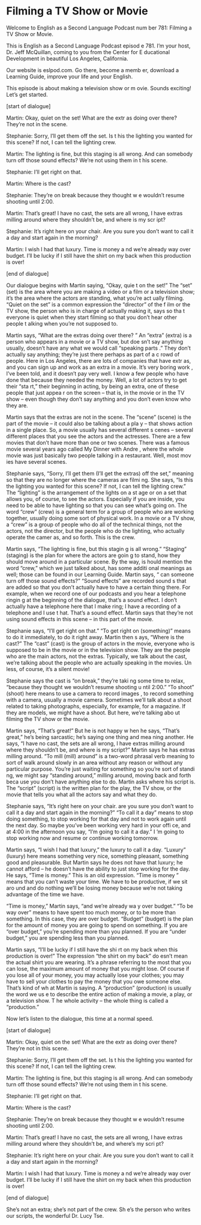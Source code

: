 # Filming a TV Show or Movie

Welcome to English as a Second Language Podcast num ber 781: Filming a TV Show or Movie.

This is English as a Second Language Podcast episod e 781.  I’m your host, Dr. Jeff McQuillan, coming to you from the Center for E ducational Development in beautiful Los Angeles, California.

Our website is eslpod.com.  Go there, become a memb er, download a Learning Guide, improve your life and your English.

This episode is about making a television show or m ovie.  Sounds exciting!  Let’s get started.

[start of dialogue]

Martin:  Okay, quiet on the set!  What are the extr as doing over there?  They’re not in the scene.

Stephanie:  Sorry, I’ll get them off the set.  Is t his the lighting you wanted for this scene?  If not, I can tell the lighting crew.

Martin:  The lighting is fine, but this staging is all wrong.  And can somebody turn off those sound effects?  We’re not using them in t his scene.

Stephanie:  I’ll get right on that.

Martin:  Where is the cast?

Stephanie:  They’re on break because they thought w e wouldn’t resume shooting until 2:00.

Martin:  That’s great!  I have no cast, the sets are all wrong, I have extras milling around where they shouldn’t be, and where is my scr ipt?

Stephanie:  It’s right here on your chair.  Are you  sure you don’t want to call it a day and start again in the morning?

Martin:  I wish I had that luxury.  Time is money a nd we’re already way over budget.  I’ll be lucky if I still have the shirt on  my back when this production is over!

 [end of dialogue]

Our dialogue begins with Martin saying, “Okay, quie t on the set!”  The “set” (set) is the area where you are making a video or a film or a television show; it’s the area where the actors are standing, what you’re act ually filming.  “Quiet on the set” is a common expression the “director” of the f ilm or the TV show, the person who is in charge of actually making it, says so tha t everyone is quiet when they start filming so that you don’t hear other people t alking when you’re not supposed to.

Martin says, “What are the extras doing over there? ”  An “extra” (extra) is a person who appears in a movie or a TV show, but doe sn’t say anything usually, doesn’t have any what we would call “speaking parts .”  They don’t actually say anything; they’re just there perhaps as part of a c rowd of people.  Here in Los Angeles, there are lots of companies that have extr as, and you can sign up and work as an extra in a movie.  It’s very boring work , I’ve been told, and it doesn’t pay very well.  I know a few people who have done that because they needed the money.  Well, a lot of actors try to get their “sta rt,” their beginning in acting, by being an extra, one of these people that just appea r on the screen – that is, in the movie or in the TV show – even though they don’t say anything and you don’t even know who they are.

Martin says that the extras are not in the scene.  The “scene” (scene) is the part of the movie – it could also be talking about a pla y – that shows action in a single place.  So, a movie usually has several different s cenes – several different places that you see the actors and the actresses.  There are a few movies that don’t have more than one or two scenes.  There was a famous movie several years ago called My Dinner with Andre , where the whole movie was just basically two people talking in a restaurant.  Well, most mov ies have several scenes.

Stephanie says, “Sorry, I’ll get them (I’ll get the  extras) off the set,” meaning so that they are no longer where the cameras are filmi ng.  She says, “Is this the lighting you wanted for this scene?  If not, I can tell the lighting crew.”  The “lighting” is the arrangement of the lights on a st age or on a set that allows you, of course, to see the actors.  Especially if you are inside, you need to be able to have lighting so that you can see what’s going on.  The word “crew” (crew) is a general term for a group of people who are working together, usually doing some sort of physical work.  In a movie or a TV show, a “crew” is a group of people who do all of the technical things, not the actors,  not the director, but the people who do the lighting, who actually operate the camer as, and so forth.  This is the crew.

 Martin says, “The lighting is fine, but this stagin g is all wrong.”  “Staging” (staging) is the plan for where the actors are goin g to stand, how they should move around in a particular scene.  By the way, is hould mention the word “crew,” which we just talked about, has some additi onal meanings as well; those can be found in our Learning Guide.  Martin says, “ can someone turn off those sound effects?”  “Sound effects” are recorded sound s that are added so that you don’t actually have to have a certain thing there.  For example, when we record one of our podcasts and you hear a telephone ringin g at the beginning of the dialogue, that’s a sound effect.  I don’t actually have a telephone here that I make ring; I have a recording of a telephone and I use t hat.  That’s a sound effect. Martin says that they’re not using sound effects in  this scene – in this part of the movie.

Stephanie says, “I’ll get right on that.”  “To get right on (something)” means to do it immediately, to do it right away.  Martin then s ays, “Where is the cast?”  The “cast” (cast) is the group of actors in the movie, everyone who is supposed to be in the movie or in the television show.  They are the people who are the main actors, not the extras.  Typically, we talk about the cast, we’re talking about the people who are actually speaking in the movies.  Un less, of course, it’s a silent movie!

Stephanie says the cast is “on break,” they’re taki ng some time to relax, “because they thought we wouldn’t resume shooting u ntil 2:00.”  “To shoot” (shoot) here means to use a camera to record images , to record something with a camera, usually a movie camera.  Sometimes we’ll talk about a shoot related to taking photographs, especially, for example, for a magazine.  If they are models, we might have a shoot.  But here, we’re talking abo ut filming the TV show or the movie.

Martin says, “That’s great!”  But he is not happy w hen he says, “That’s great,” he’s being sarcastic; he’s saying one thing and mea ning another.  He says, “I have no cast, the sets are all wrong, I have extras  milling around where they shouldn’t be, and where is my script?”  Martin says  he has extras milling around. “To mill (mill) around” is a two-word phrasal verb meaning to sort of walk around slowly in an area without any reason or without any  particular purpose.  You’re just waiting for something so you’re sort of standi ng, we might say “standing around,” milling around, moving back and forth beca use you don’t have anything else to do.  Martin asks where his script is.  The “script” (script) is the written plan for the play, the TV show, or the movie that tells you what all the actors say and what they do.

Stephanie says, “It’s right here on your chair.  are you sure you don’t want to call it a day and start again in the morning?”  “To call  it a day” means to stop doing something, to stop working for that day and not to work again until the next day. So maybe you’ve been working very hard in your offi ce, and at 4:00 in the afternoon you say, “I’m going to call it a day.”  I ’m going to stop working now and resume or continue working tomorrow.

Martin says, “I wish I had that luxury,” the luxury  to call it a day.  “Luxury” (luxury) here means something very nice, something pleasant,  something good and pleasurable.  But Martin says he does not have that  luxury; he cannot afford – he doesn’t have the ability to just stop working for the day.  He says, “Time is money.”  This is an old expression.  “Time is money ” means that you can’t waste your time.  We have to be productive, if we sit aro und and do nothing we’ll be losing money because we’re not taking advantage of the time we have.

“Time is money,” Martin says, “and we’re already wa y over budget.”  “To be way over” means to have spent too much money, or to be more than something.  In this case, they are over budget.  “Budget” (budget)  is the plan for the amount of money you are going to spend on something.  If you are “over budget,” you’re spending more than you planned.  If you are “under budget,” you are spending less than you planned.

Martin says, “I’ll be lucky if I still have the shi rt on my back when this production is over!”  The expression “the shirt on my back” do esn’t mean the actual shirt you are wearing.  It’s a phrase referring to the most that you can lose, the maximum amount of money that you might lose.  Of course if you lose all of your money, you may actually lose your clothes; you may have to  sell your clothes to pay the money that you owe someone else.  That’s kind of wh at Martin is saying.  A “production” (production) is usually the word we us e to describe the entire action of making a movie, a play, or a television show.  T he whole activity – the whole thing is called a “production.”

Now let’s listen to the dialogue, this time at a normal speed.

[start of dialogue]

Martin:  Okay, quiet on the set!  What are the extr as doing over there?  They’re not in this scene.

Stephanie:  Sorry, I’ll get them off the set.  Is t his the lighting you wanted for this scene?  If not, I can tell the lighting crew.

Martin:  The lighting is fine, but this staging is all wrong.  And can somebody turn off those sound effects?  We’re not using them in t his scene.

Stephanie:  I’ll get right on that.

Martin:  Where is the cast?

Stephanie:  They’re on break because they thought w e wouldn’t resume shooting until 2:00.

Martin:  That’s great!  I have no cast, the sets are all wrong, I have extras milling around where they shouldn’t be, and where’s my scri pt?

Stephanie:  It’s right here on your chair.  Are you  sure you don’t want to call it a day and start again in the morning?

Martin:  I wish I had that luxury.  Time is money a nd we’re already way over budget.  I’ll be lucky if I still have the shirt on  my back when this production is over!

[end of dialogue]

She’s not an extra; she’s not part of the crew.  Sh e’s the person who writes our scripts, the wonderful Dr. Lucy Tse.





